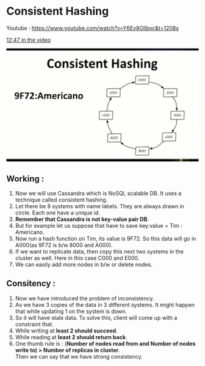 # Consistent Hashing 

Youtube : https://www.youtube.com/watch?v=Y6Ev8GIlbxc&t=1208s

<u>12:47 in the video </u>

![Consistent Hashing ](images/14_cassandra.png)

## Working :
1. Now we will use Cassandra which is NoSQl, scalable DB. It uses a technique called consistent hashing. 
2. Let there be 8 systems with name labels. They are always drawn in circle. Each one have a unique id. 
3. **Remember that Cassandra is not key-value pair DB**. 
4. But for example let us suppose that have to save key:value = Tim : Americano. 
5. Now run a hash function on Tim, its value is 9F72. So this data will go in A000(as 9F72 is b/w 8000 and A000). 
6. If we want to replicate data, then copy this next two systems in the cluster as well. Here in this case C000 and E000. 
7. We can easily add more nodes in b/w or delete nodes.

## Consitency :  
1. Now we have introduced the problem of inconsistency. 
2. As we have 3 copies of the data in 3 different systems. It might happen that while updating 1 on the system is down. 
3. So it will have stale data. To solve this, client will come up with a constraint that. 
4. While writing at **least 2 should succeed**. 
5. While reading at **least 2 should return back**.
6. One thumb rule is : (**Number of nodes read from and Number of nodes write to) > Number of replicas in cluster**.\
   Then we can say that we have strong consistency. 
